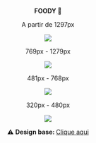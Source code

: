 <div align="center">
<b><p>FOODY 🍔</p></b>

<p> A partir de 1297px</p>
<img src="https://user-images.githubusercontent.com/86324962/183770552-836149ae-7026-4762-bb46-57ef121e81fe.png">

<p> 769px - 1279px </p>
<img src="https://user-images.githubusercontent.com/86324962/183770817-c3b17bf1-142c-47d2-99c5-3bff657478d7.png">

<p> 481px - 768px </p>
<img src="https://user-images.githubusercontent.com/86324962/183770974-9777041b-fa40-4cb2-812f-b91b164ffd6b.png">

<p> 320px - 480px </p>
<img src="https://user-images.githubusercontent.com/86324962/183771132-1fa6a9a4-d245-42d9-96d6-cf109f6ed4f4.png">

⚠️ <b> Design base: </b><a href="https://www.figma.com/community/file/1080801502098393120">Clique aqui</a>
</div>

